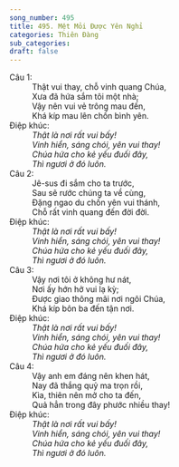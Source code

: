 ```yaml
---
song_number: 495
title: 495. Mệt Mỏi Được Yên Nghỉ
categories: Thiên Đàng
sub_categories: 
draft: false
---
```

<dl><dt>Câu 1:</dt><dd data-verse="1">Thật vui thay, chỗ vinh quang Chúa, <br/>Xưa đã hứa sắm tôi một nhà; <br/>Vậy nên vui vẻ trông mau đến, <br/>Khá kíp mau lên chốn bình yên. </dd><dt>Điệp khúc:</dt><dd data-chorus="1"><em>Thật là nơi rất vui bấy! <br/>Vinh hiển, sáng chói, yên vui thay! <br/>Chúa hứa cho kẻ yếu đuối đây, <br/>Thì ngươi ở đó luôn. </em></dd><dt>Câu 2:</dt><dd data-verse="2">Jê-sus đi sắm cho ta trước, <br/>Sau sẽ rước chúng ta về cùng, <br/>Đặng ngao du chốn yên vui thánh, <br/>Chỗ rất vinh quang đến đời đời. </dd><dt>Điệp khúc:</dt><dd data-chorus="1"><em>Thật là nơi rất vui bấy! <br/>Vinh hiển, sáng chói, yên vui thay! <br/>Chúa hứa cho kẻ yếu đuối đây, <br/>Thì ngươi ở đó luôn. </em></dd><dt>Câu 3:</dt><dd data-verse="3">Vậy nơi tôi ở không hư nát, <br/>Nơi ấy hớn hở vui lạ kỳ; <br/>Được giao thông mãi nơi ngôi Chúa, <br/>Khá kíp bôn ba đến tận nơi. </dd><dt>Điệp khúc:</dt><dd data-chorus="1"><em>Thật là nơi rất vui bấy! <br/>Vinh hiển, sáng chói, yên vui thay! <br/>Chúa hứa cho kẻ yếu đuối đây, <br/>Thì ngươi ở đó luôn. </em></dd><dt>Câu 4:</dt><dd data-verse="4">Vậy anh em đáng nên khen hát, <br/>Nay đã thắng quỷ ma trọn rồi, <br/>Kìa, thiên nên mở cho ta đến, <br/>Quả hẳn trong đây phước nhiều thay! </dd><dt>Điệp khúc:</dt><dd data-chorus="1"><em>Thật là nơi rất vui bấy! <br/>Vinh hiển, sáng chói, yên vui thay! <br/>Chúa hứa cho kẻ yếu đuối đây, <br/>Thì ngươi ở đó luôn. </em></dd></dl>